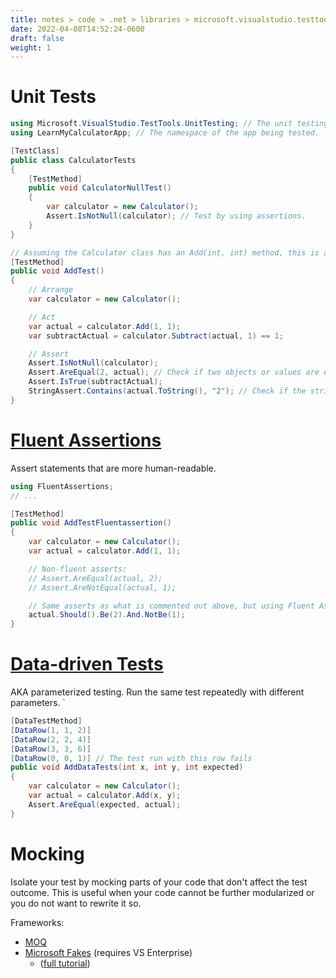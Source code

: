 ```yaml
---
title: notes > code > .net > libraries > microsoft.visualstudio.testtools
date: 2022-04-08T14:52:24-0600
draft: false
weight: 1
---
```


# Unit Tests
```cs
using Microsoft.VisualStudio.TestTools.UnitTesting; // The unit testing framework.
using LearnMyCalculatorApp; // The namespace of the app being tested.

[TestClass]
public class CalculatorTests
{
    [TestMethod]
    public void CalculatorNullTest()
    {
        var calculator = new Calculator();
        Assert.IsNotNull(calculator); // Test by using assertions.
    }
}

// Assuming the Calculator class has an Add(int, int) method, this is a test for it:
[TestMethod]
public void AddTest()
{
    // Arrange
    var calculator = new Calculator();

    // Act
    var actual = calculator.Add(1, 1);
    var subtractActual = calculator.Subtract(actual, 1) == 1;

    // Assert
    Assert.IsNotNull(calculator);
    Assert.AreEqual(2, actual); // Check if two objects or values are equal.
    Assert.IsTrue(subtractActual);
    StringAssert.Contains(actual.ToString(), "2"); // Check if the string contains the substring.
}
```

# [Fluent Assertions](https://fluentassertions.com/)
Assert statements that are more human-readable.

```cs
using FluentAssertions;
// ...

[TestMethod]
public void AddTestFluentassertion()
{
    var calculator = new Calculator();
    var actual = calculator.Add(1, 1);

    // Non-fluent asserts:
    // Assert.AreEqual(actual, 2);
    // Assert.AreNotEqual(actual, 1);

    // Same asserts as what is commented out above, but using Fluent Assertions
    actual.Should().Be(2).And.NotBe(1);
}
```

# [Data-driven Tests](https://docs.microsoft.com/en-us/visualstudio/test/how-to-create-a-data-driven-unit-test)
AKA parameterized testing. Run the same test repeatedly with different parameters.
`
```cs
[DataTestMethod]
[DataRow(1, 1, 2)]
[DataRow(2, 2, 4)]
[DataRow(3, 3, 6)]
[DataRow(0, 0, 1)] // The test run with this row fails
public void AddDataTests(int x, int y, int expected)
{
    var calculator = new Calculator();
    var actual = calculator.Add(x, y);
    Assert.AreEqual(expected, actual);
}
```

# Mocking
Isolate your test by mocking parts of your code that don't affect the test outcome. This is useful when your code cannot be further modularized or you do not want to rewrite it so.

Frameworks: 
- [MOQ](https://github.com/Moq/moq4/wiki/Quickstart)
- [Microsoft Fakes](https://docs.microsoft.com/en-us/visualstudio/test/isolating-code-under-test-with-microsoft-fakes) (requires VS Enterprise) 
  - ([full tutorial](https://docs.microsoft.com/en-us/visualstudio/test/using-stubs-to-isolate-parts-of-your-application-from-each-other-for-unit-testing))
